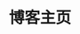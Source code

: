 ---
home: true
layout: BlogHome
icon: home
bgImage: /background.jpg
title: 博客主页
heroImage: /logo.svg
heroText: Memory's blog
heroFullScreen: true
tagline: 不积跬步，无以至千里；不积小流，无以成江海✊
projects:
  - icon: project
    name: 谷粒商城
    desc: 内容持续更新中！
    link: https://你的项目链接

  - icon: book
    name: 书籍收集
    desc: 日常学习书籍！
    link: https://你的书籍链接

  - icon: article
    name: 文章名称
    desc: 文章详细描述
    link: https://你的文章链接

  - icon: /logo.svg
    name: 自定义项目
    desc: 自定义详细介绍
    link: https://你的自定义链接

footer: 做好自己的事
---